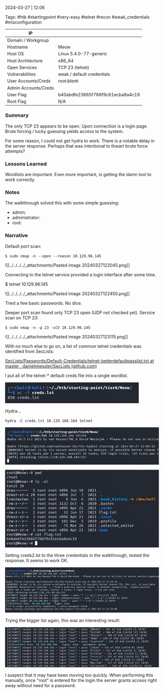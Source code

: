 2024-03-27 | 12:06

Tags: #htb #startingpoint #very-easy #telnet #recon #weak_credentials #misconfiguration



| IP                   |                                  |
| -------------------- | -------------------------------- |
| Domain / Workgroup   |                                  |
| Hostname             | Meow                             |
| Host OS              | Linux 5.4.0-77-generic           |
| Host Architecture    | x86_64                           |
| Open Services        | TCP 23 (telnet)                  |
| Vulnerabilities      | weak / default credentials       |
| User Accounts/Creds  | root:$blank$                     |
| Admin Accounts/Creds |                                  |
| User Flag            | b40abdfe23665f766f9c61ecba8a4c19 |
| Root Flag            | N/A                              |

### Summary
The only TCP 23 appears to be open. Upon connection is a login page. Brute forcing / lucky guessing yields access to the system.

For some reason, I could not get hydra to work. There is a notable delay in the server response. Perhaps that was intentional to thwart brute force attempts?

### Lessons Learned
Wordlists are important. Even more important, is getting the damn tool to work correctly.

### Notes
The walkthrough solved this with some simple guessing:
* admin:
* administrator:
* root:

### Narrative
Default port scan:

`$ sudo nmap -n --open --reason 10.129.96.145`

![[../../../../_attachments/Pasted image 20240327122045.png]]

Connecting to the telnet service provided a login interface after some time.

$ telnet 10.129.96.145

![[../../../../_attachments/Pasted image 20240327122450.png]]

Tried a few basic passwords. No dice.

Deeper port scan found only TCP 23 open (UDP not checked yet). Service scan on TCP 23:

`$ sudo nmap -n -p 23 -sCV 10.129.96.145`

![[../../../../_attachments/Pasted image 20240327123115.png]]

With no much else to go on, a list of common telnet credentials was identified from SecLists:

[SecLists/Passwords/Default-Credentials/telnet-betterdefaultpasslist.txt at master · danielmiessler/SecLists (github.com)](https://github.com/danielmiessler/SecLists/blob/master/Passwords/Default-Credentials/telnet-betterdefaultpasslist.txt)

I put all of the telnet-* default creds file into a single wordlist.

![](../../../../_attachments/Pasted%20image%2020240327220802.png)

Hydra...

`hydra -C creds.lst 10.129.168.164 telnet`

![](../../../../_attachments/Pasted%20image%2020240327220958.png)



![](../../../../_attachments/Pasted%20image%2020240327223044.png)

Setting creds2.lst to the three credentials in the walkthrough, tested the response. It seems to work OK.

![](../../../../_attachments/Pasted%20image%2020240327223701.png)

Trying the bigger list again, this was an interesting result:

![](../../../../_attachments/Pasted%20image%2020240327224004.png)

I suspect that it may have been moving too quickly. When performing this manually, once "root" is entered for the login the server grants access right away without need for a password.